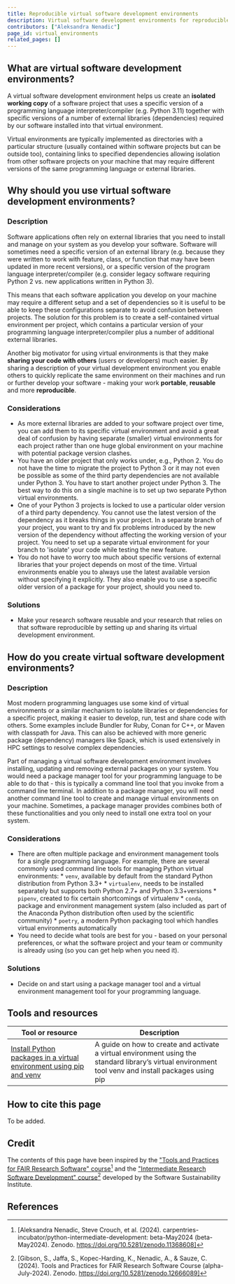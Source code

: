 ```yaml
---
title: Reproducible virtual software development environments
description: Virtual software development environments for reproducible research 
contributors: ["Aleksandra Nenadic"]
page_id: virtual_environments
related_pages: []
---
```


## What are virtual software development environments?

A virtual software development environment helps us create an **isolated working copy** of a software project that uses a specific 
version of a programming language interpreter/compiler (e.g. Python 3.11) together with specific versions of a number of external 
libraries (dependencies) required by our software installed into that virtual environment. 

Virtual environments are typically implemented as directories with a particular structure (usually contained within software projects 
but can be outside too), containing links to specified dependencies allowing isolation from other software projects on your machine 
that may require different versions of the same programming language or external libraries.

## Why should you use virtual software development environments? 

### Description 

Software applications often rely on external libraries that you need to install and manage on your system as you develop your software. 
Software will sometimes need a specific version of an external library (e.g. because they were written to work with feature, class, or 
function that may have been updated in more recent versions), or a specific version of the program language interpreter/compiler 
(e.g. consider legacy software requiring Python 2 vs. new applications written in Python 3). 

This means that each software application you develop on your machine may require a different setup and a set of dependencies so it is useful to be 
able to keep these configurations separate to avoid confusion between projects. 
The solution for this problem is to create a self-contained virtual environment per project, which contains a particular version of your 
programming language interpreter/compiler plus a number of additional external libraries.

Another big motivator for using virtual environments is that they make **sharing your code with others** (users or developers) much easier.
By sharing a description of your virtual development environment you enable others to quickly replicate the same environment 
on their machines and run or further develop your software - making your work **portable**, **reusable** and more **reproducible**.

### Considerations

* As more external libraries are added to your software project over time, you can add them to its specific virtual environment
and avoid a great deal of confusion by having separate (smaller) virtual environments for each project
rather than one huge global environment on your machine with potential package version clashes.
* You have an older project that only works under, e.g., Python 2. You do not have the time to migrate the project to Python 3
or it may not even be possible as some of the third party dependencies are not available under Python 3.
You have to start another project under Python 3. The best way to do this on a single machine is
to set up two separate Python virtual environments.
* One of your Python 3 projects is locked to use a particular older version of a third party dependency.
You cannot use the latest version of the dependency as it breaks things in your project.
In a separate branch of your project, you want to try and fix problems introduced by the new version of the dependency
without affecting the working version of your project. You need to set up a separate virtual environment for your branch to
'isolate' your code while testing the new feature.
* You do not have to worry too much about specific versions of external libraries that your project depends on most of the time.
Virtual environments enable you to always use the latest available version without specifying it explicitly.
They also enable you to use a specific older version of a package for your project, should you need to. 

### Solutions

* Make your research software reusable and your research that relies on that software reproducible by setting up and sharing its virtual development environment.

## How do you create virtual software development environments? 

### Description

Most modern programming languages use some kind of virtual environments or a similar mechanism to isolate libraries or dependencies for a specific project, 
making it easier to develop, run, test and share code with others. 
Some examples include Bundler for Ruby, Conan for C++, or Maven with classpath for Java. 
This can also be achieved with more generic package (dependency) managers like Spack, which is used extensively in HPC settings to resolve complex dependencies. 

Part of managing a virtual software development environment involves installing, updating and removing external packages on your system. 
You would need a package manager tool for your programming language to be able to do that - this is typically a command line tool that you invoke from 
a command line terminal. 
In addition to a package manager, you will need another command line tool to create and manage virtual environments on your machine. 
Sometimes, a package manager provides combines both of these functionalities and you only need to install one extra tool on your system.

### Considerations

* There are often multiple package and environment management tools for a single programming language. For example,
there are several commonly used command line tools for managing Python virtual environments: 
      * `venv`, available by default from the standard Python distribution from Python 3.3+
      * `virtualenv`, needs to be installed separately but supports both Python 2.7+ and Python 3.3+versions
      * `pipenv`, created to fix certain shortcomings of virtualenv
      * `conda`, package and environment management system (also included as part of the Anaconda Python distribution often used by the scientific community)
      * `poetry`, a modern Python packaging tool which handles virtual environments automatically
* You need to decide what tools are best for you - based on your personal preferences, or what the software project and your team or community is
already using (so you can get help when you need it).

### Solutions

* Decide on and start using a package manager tool and a virtual environment management tool for your programming language.


## Tools and resources

| Tool or resource                                                                                            | Description                                                   |
| ----------------------------------------------------------------------------------------------------------- | ------------------------------------------------------------- |
| [Install Python packages in a virtual environment using pip and venv][pip-venv]                             | A guide on how to create and activate a virtual environment using the standard library’s virtual environment tool venv and install packages using pip  |


## How to cite this page

To be added.


## Credit

The contents of this page have been inspired by the ["Tools and Practices for FAIR Research Software" course][fair-rs][^1] 
and the ["Intermediate Research Software Development" course][intermediate-rs-dev][^2] developed by the Software Sustainability Institute.

      
## References
[^1]: [Aleksandra Nenadic, Steve Crouch, et al. (2024). carpentries-incubator/python-intermediate-development: beta-May2024 (beta-May2024). Zenodo. https://doi.org/10.5281/zenodo.11368608]
[^2]: [Gibson, S., Jaffa, S., Kopec-Harding, K., Nenadic, A., & Sauze, C. (2024). Tools and Practices for FAIR Research Software Course (alpha-July-2024). Zenodo. https://doi.org/10.5281/zenodo.12666089]

[pip-venv]: https://packaging.python.org/en/latest/guides/installing-using-pip-and-virtual-environments/
[fair-rs]: https://carpentries-incubator.github.io/fair-research-software
[intermediate-rs-dev]: https://carpentries-incubator.github.io/python-intermediate-development/
 

